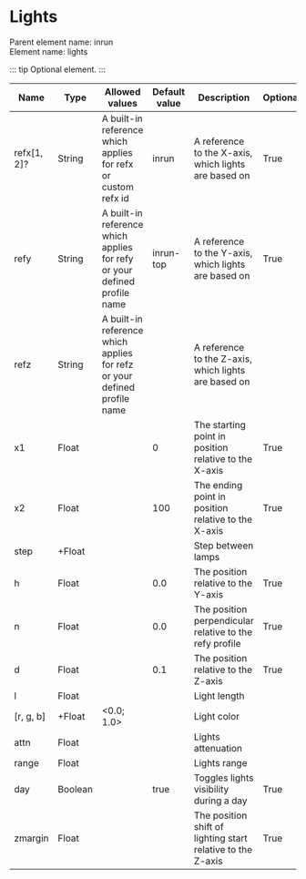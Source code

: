 # Lights

Parent element name: inrun\
Element name: lights

::: tip
Optional element.
:::

| Name        | Type    | Allowed values                                                           | Default value | Description                                                 | Optional |
| ----------- | ------- | ------------------------------------------------------------------------ | ------------- | ----------------------------------------------------------- | -------- |
| refx[1, 2]? | String  | A built-in reference which applies for refx or custom refx id            | inrun         | A reference to the X-axis, which lights are based on        | True     |
| refy        | String  | A built-in reference which applies for refy or your defined profile name | inrun-top     | A reference to the Y-axis, which lights are based on        | True     |
| refz        | String  | A built-in reference which applies for refz or your defined profile name |               | A reference to the Z-axis, which lights are based on        |          |
| x1          | Float   |                                                                          | 0             | The starting point in position relative to the X-axis       | True     |
| x2          | Float   |                                                                          | 100           | The ending point in position relative to the X-axis         | True     |
| step        | +Float  |                                                                          |               | Step between lamps                                          |          |
| h           | Float   |                                                                          | 0.0           | The position relative to the Y-axis                         | True     |
| n           | Float   |                                                                          | 0.0           | The position perpendicular relative to the refy profile     | True     |
| d           | Float   |                                                                          | 0.1           | The position relative to the Z-axis                         | True     |
| l           | Float   |                                                                          |               | Light length                                                |          |
| [r, g, b]   | +Float  | <0.0; 1.0>                                                               |               | Light color                                                 |          |
| attn        | Float   |                                                                          |               | Lights attenuation                                          |          |
| range       | Float   |                                                                          |               | Lights range                                                |          |
| day         | Boolean |                                                                          | true          | Toggles lights visibility during a day                      | True     |
| zmargin     | Float   |                                                                          |               | The position shift of lighting start relative to the Z-axis | True     |
